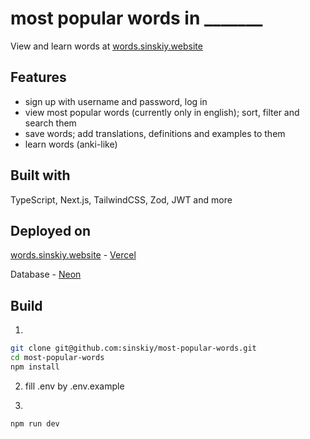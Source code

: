 # most popular words in \_\_\_\_\_\_\_

View and learn words at [words.sinskiy.website](https://words.sinskiy.website/)

## Features

- sign up with username and password, log in
- view most popular words (currently only in english); sort, filter and search them
- save words; add translations, definitions and examples to them
- learn words (anki-like)

## Built with

TypeScript, Next.js, TailwindCSS, Zod, JWT and more

## Deployed on

[words.sinskiy.website](https://words.sinskiy.website/) - [Vercel](https://vercel.com)

Database - [Neon](https://neon.tech)

## Build

1.

```bash
git clone git@github.com:sinskiy/most-popular-words.git
cd most-popular-words
npm install
```

2. fill .env by .env.example

3.

```bash
npm run dev
```

